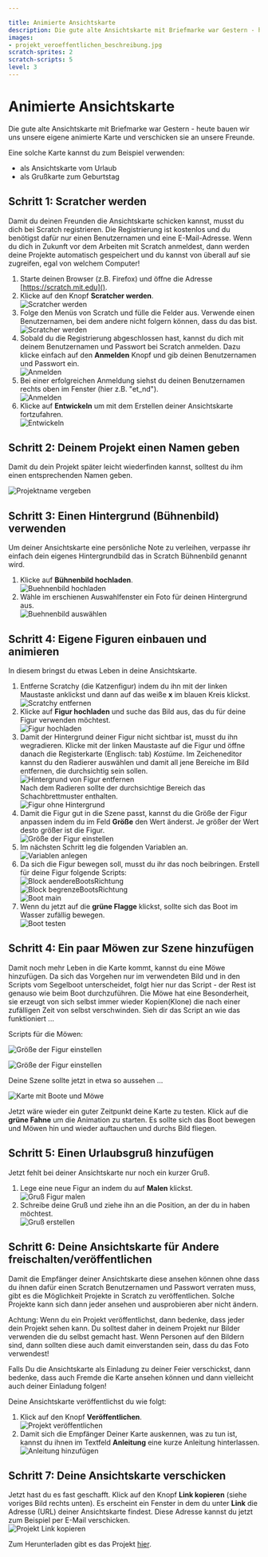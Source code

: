 ```yaml
---

title: Animierte Ansichtskarte
description: Die gute alte Ansichtskarte mit Briefmarke war Gestern - heute bauen wir uns unsere eigene animierte Karte und verschicken sie an unsere Freunde.
images:
- projekt_veroeffentlichen_beschreibung.jpg
scratch-sprites: 2
scratch-scripts: 5
level: 3
---
```


# Animierte Ansichtskarte

Die gute alte Ansichtskarte mit Briefmarke war Gestern - heute bauen wir uns unsere eigene animierte Karte und verschicken sie an unsere Freunde. 

Eine solche Karte kannst du zum Beispiel verwenden:
* als Ansichtskarte vom Urlaub
* als Grußkarte zum Geburtstag

## Schritt 1: Scratcher werden

Damit du deinen Freunden die Ansichtskarte schicken kannst, musst du dich bei Scratch registrieren. Die Registrierung ist kostenlos und du benötigst dafür nur einen Benutzernamen und eine E-Mail-Adresse. Wenn du dich in Zukunft vor dem Arbeiten mit Scratch anmeldest, dann werden deine Projekte automatisch gespeichert und du kannst von überall auf sie zugreifen, egal von welchem Computer!

1. Starte deinen Browser (z.B. Firefox) und öffne die Adresse [https://scratch.mit.edu]().
2. Klicke auf den Knopf **Scratcher werden**.  
![Scratcher werden](scratcher_werden_1.jpg)
3. Folge den Menüs von Scratch und fülle die Felder aus. Verwende einen Benutzernamen, bei dem andere nicht folgern können, dass du das bist.  
![Scratcher werden](scratcher_werden_2.jpg)
4. Sobald du die Registrierung abgeschlossen hast, kannst du dich mit deinem Benutzernamen und Passwort bei Scratch anmelden. Dazu klicke einfach auf den **Anmelden** Knopf und gib deinen Benutzernamen und Passwort ein.  
![Anmelden](anmelden.jpg)
5. Bei einer erfolgreichen Anmeldung siehst du deinen Benutzernamen rechts oben im Fenster (hier z.B. "et_nd").  
![Anmelden](angemeldet.jpg)
6. Klicke auf **Entwickeln** um mit dem Erstellen deiner Ansichtskarte fortzufahren.  
![Entwickeln](entwickeln.jpg)

## Schritt 2: Deinem Projekt einen Namen geben

Damit du dein Projekt später leicht wiederfinden kannst, solltest du ihm einen entsprechenden Namen geben.

![Projektname vergeben](projektname_vergeben.jpg)

## Schritt 3: Einen Hintergrund (Bühnenbild) verwenden

Um deiner Ansichtskarte eine persönliche Note zu verleihen, verpasse ihr einfach dein eigenes Hintergrundbild das in Scratch Bühnenbild genannt wird.

1. Klicke auf **Bühnenbild hochladen**.  
![Buehnenbild hochladen](buehnenbild_hochladen.jpg)
2. Wähle im erschienen Auswahlfenster ein Foto für deinen Hintergrund aus.  
![Buehnenbild auswählen](buehnenbild_auswaehlen.jpg)

## Schritt 4: Eigene Figuren einbauen und animieren

In diesem bringst du etwas Leben in deine Ansichtskarte.

1. Entferne Scratchy (die Katzenfigur) indem du ihn mit der linken Maustaste anklickst und dann auf das weiße **x** im blauen Kreis klickst.  
![Scratchy entfernen](scratchy_entfernen.jpg)
2. Klicke auf **Figur hochladen** und suche das Bild aus, das du für deine Figur verwenden möchtest.  
![Figur hochladen](figur_hochladen.jpg)
3. Damit der Hintergrund deiner Figur nicht sichtbar ist, musst du ihn wegradieren. Klicke mit der linken Maustaste auf die Figur und öffne danach die Registerkarte (Englisch: tab) *Kostüme*. Im Zeicheneditor kannst du den Radierer auswählen und damit all jene Bereiche im Bild entfernen, die durchsichtig sein sollen.  
![Hintergrund von Figur entfernen](radierer_auswaehlen.jpg)  
Nach dem Radieren sollte der durchsichtige Bereich das Schachbrettmuster enthalten.  
![Figur ohne Hintergrund](segelboot_ohne_hintergrund.jpg)  
4. Damit die Figur gut in die Szene passt, kannst du die Größe der Figur anpassen indem du im Feld **Größe** den Wert änderst. Je größer der Wert desto größer ist die Figur.  
![Größe der Figur einstellen](groesse_einstellen.jpg)  
5. Im nächsten Schritt leg die folgenden Variablen an.  
![Variablen anlegen](variablen.jpg)  
6. Da sich die Figur bewegen soll, musst du ihr das noch beibringen. Erstell für deine Figur folgende Scripts:   
![Block aendereBootsRichtung](block_aendereBootsRichtung.jpg)  
![Block begrenzeBootsRichtung](block_begrenzeBootsRichtung.jpg)  
![Boot main](boot_main.jpg)  
7. Wenn du jetzt auf die **grüne Flagge** klickst, sollte sich das Boot im Wasser zufällig bewegen.  
![Boot testen](bewegung_des_boots_testen.jpg)  

## Schritt 4: Ein paar Möwen zur Szene hinzufügen

Damit noch mehr Leben in die Karte kommt, kannst du eine Möwe hinzufügen. Da sich das Vorgehen nur im verwendeten Bild und in den Scripts vom Segelboot unterscheidet, folgt hier nur das Script - der Rest ist genauso wie beim Boot durchzuführen. Die Möwe hat eine Besonderheit, sie erzeugt von sich selbst immer wieder Kopien(Klone) die nach einer zufälligen Zeit von selbst verschwinden. Sieh dir das Script an wie das funktioniert ...

Scripts für die Möwen:

![Größe der Figur einstellen](moewe_main.jpg)  

![Größe der Figur einstellen](moewe_wenn_klon_entstehe.jpg)  

Deine Szene sollte jetzt in etwa so aussehen ...

![Karte mit Boote und Möwe](karte_mit_segelboot_und_moewe.jpg)  

Jetzt wäre wieder ein guter Zeitpunkt deine Karte zu testen. Klick auf die **grüne Fahne** um die Animation zu starten. Es sollte sich das Boot bewegen und Möwen hin und wieder auftauchen und durchs Bild fliegen.

## Schritt 5: Einen Urlaubsgruß hinzufügen

Jetzt fehlt bei deiner Ansichtskarte nur noch ein kurzer Gruß. 

1. Lege eine neue Figur an indem du auf **Malen** klickst.   
![Gruß Figur malen](gruss_malen.jpg)  
2. Schreibe deine Gruß und ziehe ihn an die Position, an der du in haben möchtest.  
![Gruß erstellen](gruss_erstellen.jpg)  

## Schritt 6: Deine Ansichtskarte für Andere freischalten/veröffentlichen

Damit die Empfänger deiner Ansichtskarte diese ansehen können ohne dass du ihnen dafür einen Scratch Benutzernamen und Passwort verraten muss, gibt es die Möglichkeit Projekte in Scratch zu veröffentlichen. Solche Projekte kann sich dann jeder ansehen und ausprobieren aber nicht ändern.

<div class="warning">

Achtung: Wenn du ein Projekt veröffentlichst, dann bedenke, dass jeder dein Projekt sehen kann. Du solltest daher in deinem Projekt nur Bilder verwenden die du selbst gemacht hast. Wenn Personen auf den Bildern sind, dann sollten diese auch damit einverstanden sein, dass du das Foto verwendest!

Falls Du die Ansichtskarte als Einladung zu deiner Feier verschickst, dann bedenke, dass auch Fremde die Karte ansehen können und dann vielleicht auch deiner Einladung folgen!

</div>

Deine Ansichtskarte veröffentlichst du wie folgt:

1. Klick auf den Knopf **Veröffentlichen**.  
![Projekt veröffentlichen](projekt_veroeffentlichen.jpg)  
2. Damit sich die Empfänger Deiner Karte auskennen, was zu tun ist, kannst du ihnen im Textfeld **Anleitung** eine kurze Anleitung hinterlassen.  
![Anleitung hinzufügen](projekt_veroeffentlichen_beschreibung.jpg)  

## Schritt 7: Deine Ansichtskarte verschicken

Jetzt hast du es fast geschafft. Klick auf den Knopf **Link kopieren** (siehe voriges Bild rechts unten). Es erscheint ein Fenster in dem du unter **Link** die Adresse (URL) deiner Ansichtskarte findest. Diese Adresse kannst du jetzt zum Beispiel per E-Mail verschicken.  
![Projekt Link kopieren](projekt_link.jpg)  

Zum Herunterladen gibt es das Projekt [hier](animated_postcard.sb3).
